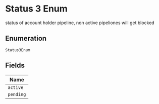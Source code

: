 
# Status 3 Enum

status of account holder pipeline, non active pipeliones will get blocked

## Enumeration

`Status3Enum`

## Fields

| Name |
|  --- |
| `active` |
| `pending` |

